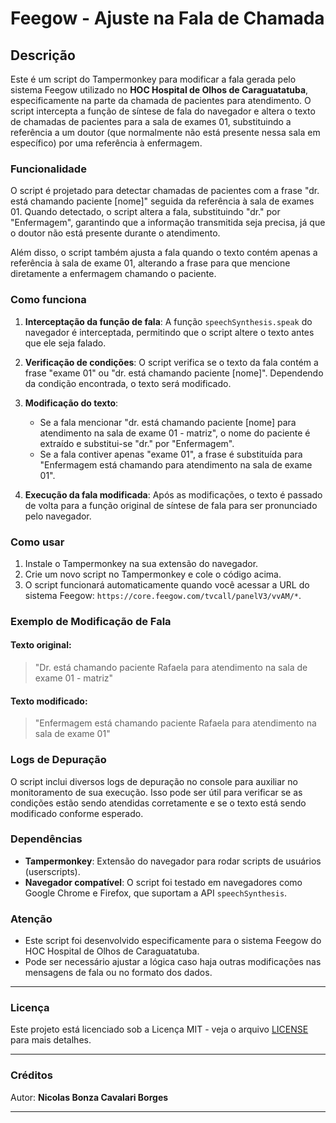 # Feegow - Ajuste na Fala de Chamada

## Descrição

Este é um script do Tampermonkey para modificar a fala gerada pelo sistema Feegow utilizado no **HOC Hospital de Olhos de Caraguatatuba**, especificamente na parte da chamada de pacientes para atendimento. O script intercepta a função de síntese de fala do navegador e altera o texto de chamadas de pacientes para a sala de exames 01, substituindo a referência a um doutor (que normalmente não está presente nessa sala em específico) por uma referência à enfermagem.

### Funcionalidade

O script é projetado para detectar chamadas de pacientes com a frase "dr. está chamando paciente [nome]" seguida da referência à sala de exames 01. Quando detectado, o script altera a fala, substituindo "dr." por "Enfermagem", garantindo que a informação transmitida seja precisa, já que o doutor não está presente durante o atendimento.

Além disso, o script também ajusta a fala quando o texto contém apenas a referência à sala de exame 01, alterando a frase para que mencione diretamente a enfermagem chamando o paciente.

### Como funciona

1. **Interceptação da função de fala**: A função `speechSynthesis.speak` do navegador é interceptada, permitindo que o script altere o texto antes que ele seja falado.
   
2. **Verificação de condições**: O script verifica se o texto da fala contém a frase "exame 01" ou "dr. está chamando paciente [nome]". Dependendo da condição encontrada, o texto será modificado.

3. **Modificação do texto**:
   - Se a fala mencionar "dr. está chamando paciente [nome] para atendimento na sala de exame 01 - matriz", o nome do paciente é extraído e substitui-se "dr." por "Enfermagem".
   - Se a fala contiver apenas "exame 01", a frase é substituída para "Enfermagem está chamando para atendimento na sala de exame 01".
   
4. **Execução da fala modificada**: Após as modificações, o texto é passado de volta para a função original de síntese de fala para ser pronunciado pelo navegador.

### Como usar

1. Instale o Tampermonkey na sua extensão do navegador.
2. Crie um novo script no Tampermonkey e cole o código acima.
3. O script funcionará automaticamente quando você acessar a URL do sistema Feegow: `https://core.feegow.com/tvcall/panelV3/vvAM/*`.

### Exemplo de Modificação de Fala

#### Texto original:
> "Dr. está chamando paciente Rafaela para atendimento na sala de exame 01 - matriz"

#### Texto modificado:
> "Enfermagem está chamando paciente Rafaela para atendimento na sala de exame 01"

### Logs de Depuração

O script inclui diversos logs de depuração no console para auxiliar no monitoramento de sua execução. Isso pode ser útil para verificar se as condições estão sendo atendidas corretamente e se o texto está sendo modificado conforme esperado.

### Dependências

- **Tampermonkey**: Extensão do navegador para rodar scripts de usuários (userscripts).
- **Navegador compatível**: O script foi testado em navegadores como Google Chrome e Firefox, que suportam a API `speechSynthesis`.

### Atenção

- Este script foi desenvolvido especificamente para o sistema Feegow do HOC Hospital de Olhos de Caraguatatuba.
- Pode ser necessário ajustar a lógica caso haja outras modificações nas mensagens de fala ou no formato dos dados.

---

### Licença

Este projeto está licenciado sob a Licença MIT - veja o arquivo [LICENSE](LICENSE) para mais detalhes.

---

### Créditos

Autor: **Nicolas Bonza Cavalari Borges**

---
